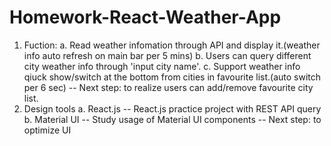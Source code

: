 # Homework-React-Weather-App
1. Fuction:
    a. Read weather infomation through API and display it.(weather info auto refresh on main bar per 5 mins)
    b. Users can query different city weather info through 'input city name'.
    c. Support weather info qiuck show/switch at the bottom from cities in favourite list.(auto switch per 6 sec)
        -- Next step: to realize users can add/remove favourite city list.
2. Design tools
    a. React.js -- React.js practice project with REST API query
    b. Material UI -- Study usage of Material UI components
        -- Next step: to optimize UI

